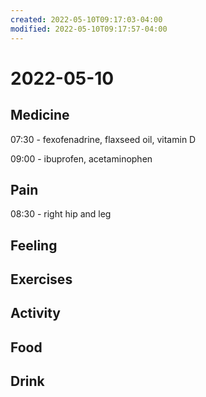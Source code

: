 ```yaml
---
created: 2022-05-10T09:17:03-04:00
modified: 2022-05-10T09:17:57-04:00
---
```


# 2022-05-10

## Medicine

07:30 - fexofenadrine, flaxseed oil, vitamin D

09:00 - ibuprofen, acetaminophen


## Pain

08:30 - right hip and leg


## Feeling


## Exercises


## Activity


## Food


## Drink
